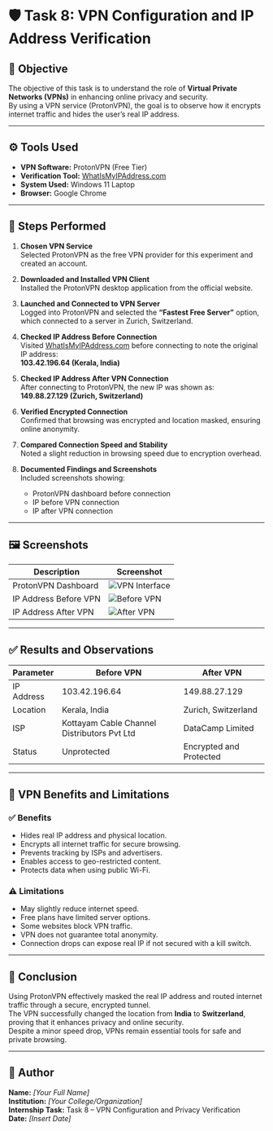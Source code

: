 # 🛡️ Task 8: VPN Configuration and IP Address Verification

## 📘 Objective
The objective of this task is to understand the role of **Virtual Private Networks (VPNs)** in enhancing online privacy and security.  
By using a VPN service (ProtonVPN), the goal is to observe how it encrypts internet traffic and hides the user’s real IP address.

---

## ⚙️ Tools Used
- **VPN Software:** ProtonVPN (Free Tier)  
- **Verification Tool:** [WhatIsMyIPAddress.com](https://whatismyipaddress.com)  
- **System Used:** Windows 11 Laptop  
- **Browser:** Google Chrome  

---

## 🧭 Steps Performed

1. **Chosen VPN Service**  
   Selected ProtonVPN as the free VPN provider for this experiment and created an account.

2. **Downloaded and Installed VPN Client**  
   Installed the ProtonVPN desktop application from the official website.

3. **Launched and Connected to VPN Server**  
   Logged into ProtonVPN and selected the **“Fastest Free Server”** option, which connected to a server in Zurich, Switzerland.

4. **Checked IP Address Before Connection**  
   Visited [WhatIsMyIPAddress.com](https://whatismyipaddress.com) before connecting to note the original IP address:  
   **103.42.196.64 (Kerala, India)**

5. **Checked IP Address After VPN Connection**  
   After connecting to ProtonVPN, the new IP was shown as:  
   **149.88.27.129 (Zurich, Switzerland)**

6. **Verified Encrypted Connection**  
   Confirmed that browsing was encrypted and location masked, ensuring online anonymity.

7. **Compared Connection Speed and Stability**  
   Noted a slight reduction in browsing speed due to encryption overhead.

8. **Documented Findings and Screenshots**  
   Included screenshots showing:  
   - ProtonVPN dashboard before connection  
   - IP before VPN connection  
   - IP after VPN connection  

---

## 🖼️ Screenshots

| Description | Screenshot |
|--------------|-------------|
| ProtonVPN Dashboard | ![VPN Interface](./VPN.png) |
| IP Address Before VPN | ![Before VPN](./ip%20addrss.png) |
| IP Address After VPN | ![After VPN](./ip%20adrss%20after%20vpn.png) |

---

## ✅ Results and Observations

| Parameter | Before VPN | After VPN |
|------------|-------------|------------|
| IP Address | 103.42.196.64 | 149.88.27.129 |
| Location | Kerala, India | Zurich, Switzerland |
| ISP | Kottayam Cable Channel Distributors Pvt Ltd | DataCamp Limited |
| Status | Unprotected | Encrypted and Protected |

---

## 🧩 VPN Benefits and Limitations

### ✅ **Benefits**
- Hides real IP address and physical location.  
- Encrypts all internet traffic for secure browsing.  
- Prevents tracking by ISPs and advertisers.  
- Enables access to geo-restricted content.  
- Protects data when using public Wi-Fi.

### ⚠️ **Limitations**
- May slightly reduce internet speed.  
- Free plans have limited server options.  
- Some websites block VPN traffic.  
- VPN does not guarantee total anonymity.  
- Connection drops can expose real IP if not secured with a kill switch.

---

## 🧠 **Conclusion**
Using ProtonVPN effectively masked the real IP address and routed internet traffic through a secure, encrypted tunnel.  
The VPN successfully changed the location from **India** to **Switzerland**, proving that it enhances privacy and online security.  
Despite a minor speed drop, VPNs remain essential tools for safe and private browsing.

---

## 🧾 **Author**
**Name:** *[Your Full Name]*  
**Institution:** *[Your College/Organization]*  
**Internship Task:** Task 8 – VPN Configuration and Privacy Verification  
**Date:** *[Insert Date]*  
